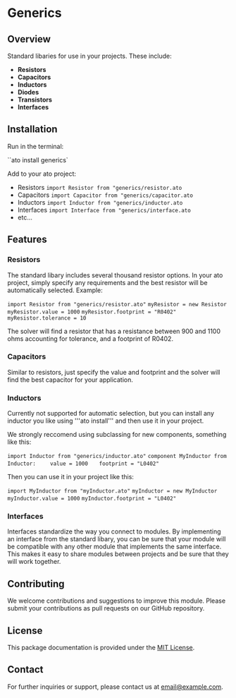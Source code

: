 # Generics

## Overview

Standard libaries for use in your projects. These include:

- **Resistors**
- **Capacitors**
- **Inductors**
- **Diodes**
- **Transistors**
- **Interfaces**

## Installation

Run in the terminal:

``ato install generics`

Add to your ato project:

- Resistors `import Resistor from "generics/resistor.ato`
- Capacitors `import Capacitor from "generics/capacitor.ato`
- Inductors `import Inductor from "generics/inductor.ato`
- Interfaces `import Interface from "generics/interface.ato`
- etc...

## Features

### Resistors

The standard libary includes several thousand resistor options. In your ato project, simply specify any requirements and the best resistor will be automatically selected.
Example:

`import Resistor from "generics/resistor.ato"`
`myResistor = new Resistor`
`myResistor.value = 1000`
`myResistor.footprint = "R0402"`
`myResistor.tolerance = 10`

The solver will find a resistor that has a resistance between 900 and 1100 ohms accounting for tolerance, and a footprint of R0402.

### Capacitors

Similar to resistors, just specify the value and footprint and the solver will find the best capacitor for your application.

### Inductors

Currently not supported for automatic selection, but you can install any inductor you like using '''ato install''' and then use it in your project.

We strongly reccomend using subclassing for new components, something like this:

`import Inductor from "generics/inductor.ato"`
`component MyInductor from Inductor:`
`    value = 1000`
`   footprint = "L0402"`

Then you can use it in your project like this:

`import MyInductor from "myInductor.ato"`
`myInductor = new MyInductor`
`myInductor.value = 1000`
`myInductor.footprint = "L0402"`

### Interfaces

Interfaces standardize the way you connect to modules. By implementing an interface from the standard libary, you can be sure that your module will be compatible with any other module that implements the same interface. This makes it easy to share modules between projects and be sure that they will work together.

## Contributing

We welcome contributions and suggestions to improve this module. Please submit your contributions as pull requests on our GitHub repository.

## License

This package documentation is provided under the [MIT License](#).

## Contact

For further inquiries or support, please contact us at [email@example.com](mailto:email@example.com).
